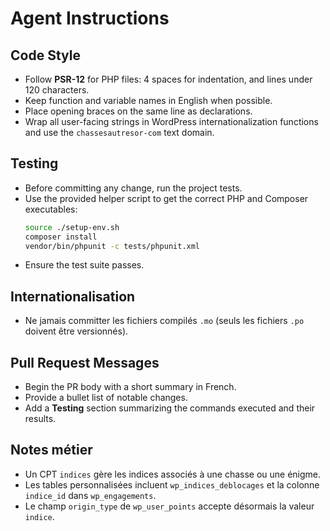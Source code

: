 # Agent Instructions

## Code Style
- Follow **PSR-12** for PHP files: 4 spaces for indentation, and lines under 120 characters.
- Keep function and variable names in English when possible.
- Place opening braces on the same line as declarations.
- Wrap all user-facing strings in WordPress internationalization functions and use the `chassesautresor-com` text domain.

## Testing
- Before committing any change, run the project tests.
- Use the provided helper script to get the correct PHP and Composer executables:
  ```bash
  source ./setup-env.sh
  composer install
  vendor/bin/phpunit -c tests/phpunit.xml
  ```
- Ensure the test suite passes.

## Internationalisation
- Ne jamais committer les fichiers compilés `.mo` (seuls les fichiers `.po` doivent être versionnés).

## Pull Request Messages
- Begin the PR body with a short summary in French.
- Provide a bullet list of notable changes.
- Add a **Testing** section summarizing the commands executed and their results.

## Notes métier
- Un CPT `indices` gère les indices associés à une chasse ou une énigme.
- Les tables personnalisées incluent `wp_indices_deblocages` et la colonne `indice_id` dans `wp_engagements`.
- Le champ `origin_type` de `wp_user_points` accepte désormais la valeur `indice`.
